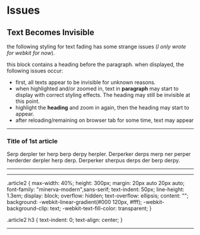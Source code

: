 Issues
==

Text Becomes Invisible
--

the following styling for text fading has some strange issues (*I only wrote for webkit for now*).

this block contains a heading before the paragraph. when displayed, the following issues occur: 

- first, all texts appear to be invisible for unknown reasons.
- when highlighted and/or zoomed in, text in **paragraph** may start to display with correct styling effects. The heading may still be invisible at this point.
- highlight the **heading** and zoom in again, then the heading may start to appear.
- after reloading/remaining on browser tab for some time, text may appear 

---

<section class="article2">
<h3>Title of 1st article</h3>

<p>Serp derpler ter herp berp derpy herpler. Derperker derps merp ner perper herderder derpler herp derp. Derperker sherpus derps der berp derpy.</p>
</section>

---

---

.article2 {
max-width: 40%;
height: 300px;
margin: 20px auto 20px auto;
font-family: "minerva-modern",sans-serif;
text-indent: 50px;
line-height: 1.3em;
display: block;
overflow: hidden;
text-overflow: ellipsis;
content: "";
background: -webkit-linear-gradient(#000 120px, #fff);
-webkit-background-clip: text;
-webkit-text-fill-color: transparent;
}

.article2 h3 {
text-indent: 0;
text-align: center;
}

---